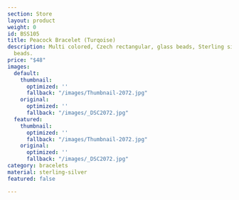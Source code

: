 ```yaml
---
section: Store
layout: product
weight: 0
id: BSS105
title: Peacock Bracelet (Turqoise)
description: Multi colored, Czech rectangular, glass beads, Sterling silver spacer
  beads.
price: "$48"
images:
  default:
    thumbnail:
      optimized: ''
      fallback: "/images/Thumbnail-2072.jpg"
    original:
      optimized: ''
      fallback: "/images/_DSC2072.jpg"
  featured:
    thumbnail:
      optimized: ''
      fallback: "/images/Thumbnail-2072.jpg"
    original:
      optimized: ''
      fallback: "/images/_DSC2072.jpg"
category: bracelets
material: sterling-silver
featured: false

---
```

